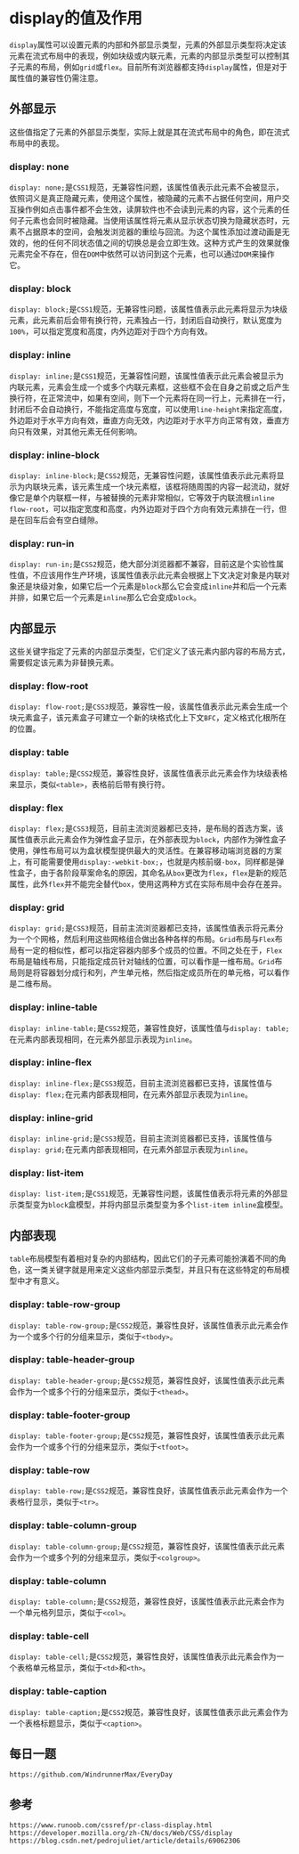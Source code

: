 # display的值及作用
`display`属性可以设置元素的内部和外部显示类型，元素的外部显示类型将决定该元素在流式布局中的表现，例如块级或内联元素，元素的内部显示类型可以控制其子元素的布局，例如`grid`或`flex`。目前所有浏览器都支持`display`属性，但是对于属性值的兼容性仍需注意。

## 外部显示
这些值指定了元素的外部显示类型，实际上就是其在流式布局中的角色，即在流式布局中的表现。

### display: none
`display: none;`是`CSS1`规范，无兼容性问题，该属性值表示此元素不会被显示，依照词义是真正隐藏元素，使用这个属性，被隐藏的元素不占据任何空间，用户交互操作例如点击事件都不会生效，读屏软件也不会读到元素的内容，这个元素的任何子元素也会同时被隐藏。当使用该属性将元素从显示状态切换为隐藏状态时，元素不占据原本的空间，会触发浏览器的重绘与回流。为这个属性添加过渡动画是无效的，他的任何不同状态值之间的切换总是会立即生效。这种方式产生的效果就像元素完全不存在，但在`DOM`中依然可以访问到这个元素，也可以通过`DOM`来操作它。

### display: block
`display: block;`是`CSS1`规范，无兼容性问题，该属性值表示此元素将显示为块级元素，此元素前后会带有换行符，元素独占一行，封闭后自动换行，默认宽度为`100%`，可以指定宽度和高度，内外边距对于四个方向有效。

### display: inline
`display: inline;`是`CSS1`规范，无兼容性问题，该属性值表示此元素会被显示为内联元素，元素会生成一个或多个内联元素框，这些框不会在自身之前或之后产生换行符，在正常流中，如果有空间，则下一个元素将在同一行上，元素排在一行，封闭后不会自动换行，不能指定高度与宽度，可以使用`line-height`来指定高度，外边距对于水平方向有效，垂直方向无效，内边距对于水平方向正常有效，垂直方向只有效果，对其他元素无任何影响。

### display: inline-block
`display: inline-block;`是`CSS2`规范，无兼容性问题，该属性值表示此元素将显示为内联块元素，该元素生成一个块元素框，该框将随周围的内容一起流动，就好像它是单个内联框一样，与被替换的元素非常相似，它等效于内联流根`inline flow-root`，可以指定宽度和高度，内外边距对于四个方向有效元素排在一行，但是在回车后会有空白缝隙。

### display: run-in
`display: run-in;`是`CSS2`规范，绝大部分浏览器都不兼容，目前这是个实验性属性值，不应该用作生产环境，该属性值表示此元素会根据上下文决定对象是内联对象还是块级对象，如果它后一个元素是`block`那么它会变成`inline`并和后一个元素并排，如果它后一个元素是`inline`那么它会变成`block`。

## 内部显示
这些关键字指定了元素的内部显示类型，它们定义了该元素内部内容的布局方式，需要假定该元素为非替换元素。

### display: flow-root
`display: flow-root;`是`CSS3`规范，兼容性一般，该属性值表示此元素会生成一个块元素盒子，该元素盒子可建立一个新的块格式化上下文`BFC`，定义格式化根所在的位置。

### display: table
`display: table;`是`CSS2`规范，兼容性良好，该属性值表示此元素会作为块级表格来显示，类似`<table>`，表格前后带有换行符。

### display: flex
`display: flex;`是`CSS3`规范，目前主流浏览器都已支持，是布局的首选方案，该属性值表示此元素会作为弹性盒子显示，在外部表现为`block`，内部作为弹性盒子使用，弹性布局可以为盒状模型提供最大的灵活性。在兼容移动端浏览器的方案上，有可能需要使用`display:-webkit-box;`，也就是内核前缀`-box`，同样都是弹性盒子，由于各阶段草案命名的原因，其命名从`box`更改为`flex`，`flex`是新的规范属性，此外`flex`并不能完全替代`box`，使用这两种方式在实际布局中会存在差异。

### display: grid
`display: grid;`是`CSS3`规范，目前主流浏览器都已支持，该属性值表示将元素分为一个个网格，然后利用这些网格组合做出各种各样的布局。`Grid`布局与`Flex`布局有一定的相似性，都可以指定容器内部多个成员的位置。不同之处在于，`Flex`布局是轴线布局，只能指定成员针对轴线的位置，可以看作是一维布局。`Grid`布局则是将容器划分成行和列，产生单元格，然后指定成员所在的单元格，可以看作是二维布局。

### display: inline-table
`display: inline-table;`是`CSS2`规范，兼容性良好，该属性值与`display: table;`在元素内部表现相同，在元素外部显示表现为`inline`。

### display: inline-flex
`display: inline-flex;`是`CSS3`规范，目前主流浏览器都已支持，该属性值与`display: flex;`在元素内部表现相同，在元素外部显示表现为`inline`。

### display: inline-grid
`display: inline-grid;`是`CSS3`规范，目前主流浏览器都已支持，该属性值与`display: grid;`在元素内部表现相同，在元素外部显示表现为`inline`。

### display: list-item
`display: list-item;`是`CSS1`规范，无兼容性问题，该属性值表示将元素的外部显示类型变为`block`盒模型，并将内部显示类型变为多个`list-item inline`盒模型。

## 内部表现
`table`布局模型有着相对复杂的内部结构，因此它们的子元素可能扮演着不同的角色，这一类关键字就是用来定义这些内部显示类型，并且只有在这些特定的布局模型中才有意义。

### display: table-row-group
`display: table-row-group;`是`CSS2`规范，兼容性良好，该属性值表示此元素会作为一个或多个行的分组来显示，类似于`<tbody>`。

### display: table-header-group
`display: table-header-group;`是`CSS2`规范，兼容性良好，该属性值表示此元素会作为一个或多个行的分组来显示，类似于`<thead>`。

### display: table-footer-group
`display: table-footer-group;`是`CSS2`规范，兼容性良好，该属性值表示此元素会作为一个或多个行的分组来显示，类似于`<tfoot>`。

### display: table-row
`display: table-row;`是`CSS2`规范，兼容性良好，该属性值表示此元素会作为一个表格行显示，类似于`<tr>`。

### display: table-column-group 
`display: table-column-group;`是`CSS2`规范，兼容性良好，该属性值表示此元素会作为一个或多个列的分组来显示，类似于`<colgroup>`。

### display: table-column
`display: table-column;`是`CSS2`规范，兼容性良好，该属性值表示此元素会作为一个单元格列显示，类似于`<col>`。

### display: table-cell
`display: table-cell;`是`CSS2`规范，兼容性良好，该属性值表示此元素会作为一个表格单元格显示，类似于`<td>`和`<th>`。

### display: table-caption
`display: table-caption;`是`CSS2`规范，兼容性良好，该属性值表示此元素会作为一个表格标题显示，类似于`<caption>`。

## 每日一题

```
https://github.com/WindrunnerMax/EveryDay
```

## 参考

```
https://www.runoob.com/cssref/pr-class-display.html
https://developer.mozilla.org/zh-CN/docs/Web/CSS/display
https://blog.csdn.net/pedrojuliet/article/details/69062306
```
